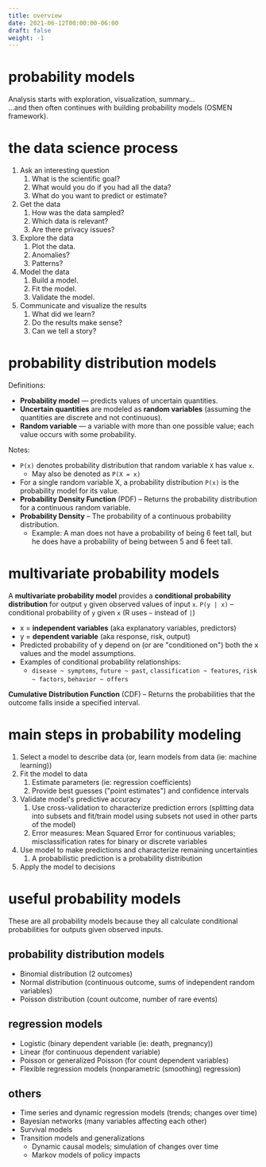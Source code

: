 ```yaml
---
title: overview
date: 2021-06-12T00:00:00-06:00
draft: false
weight: -1
---
```


# probability models
Analysis starts with exploration, visualization, summary…  
…and then often continues with building probability models (OSMEN framework).

# the data science process
1. Ask an interesting question
   1. What is the scientific goal?
   2. What would you do if you had all the data?
   3. What do you want to predict or estimate?
2. Get the data
   1. How was the data sampled?
   2. Which data is relevant?
   3. Are there privacy issues?
1. Explore the data
   1. Plot the data.
   2. Anomalies?
   3. Patterns?
1. Model the data
   1. Build a model.
   2. Fit the model.
   3. Validate the model.
1. Communicate and visualize the results
   1. What did we learn?
   2. Do the results make sense?
   3. Can we tell a story?

# probability distribution models
Definitions:
- **Probability model** — predicts values of uncertain quantities.
- **Uncertain quantities** are modeled as **random variables** (assuming the quantities are discrete and not continuous).
- **Random variable** — a variable with more than one possible value; each value occurs with some probability.

Notes:
- `P(x)` denotes probability distribution that random variable `X` has value `x`.
  - May also be denoted as `P(X = x)`
- For a single random variable X, a probability distribution `P(x)` is the probability model for its value. 
- **Probability Density Function** (PDF) – Returns the probability distribution for a continuous random variable.
- **Probability Density** – The probability of a continuous probability distribution.
  - Example: A man does not have a probability of being 6 feet tall, but he does have a probability of being between 5 and 6 feet tall.

# multivariate probability models
A **multivariate probability model** provides a **conditional probability distribution** for output `y` given observed values of input `x`.
`P(y | x)` – conditional probability of `y` given `x` (R uses `~` instead of `|`)
- x = **independent variables** (aka explanatory variables, predictors)
- y = **dependent variable** (aka response, risk, output)
- Predicted probability of y depend on (or are "conditioned on") both the x values and the model assumptions.
- Examples of conditional probability relationships: 
    - `disease ~ symptoms`, `future ~ past`, `classification ~ features`, `risk ~ factors`, `behavior ~ offers`

**Cumulative Distribution Function** (CDF) – Returns the probabilities that the outcome falls inside a specified interval.

# main steps in probability modeling
1. Select a model to describe data (or, learn models from data (ie: machine learning))
2. Fit the model to data
   1. Estimate parameters (ie: regression coefficients)
   1. Provide best guesses ("point estimates") and confidence intervals
3. Validate model's predictive accuracy
   1. Use cross-validation to characterize prediction errors (splitting data into subsets and fit/train model using subsets not used in other parts of the model)
   2. Error measures: Mean Squared Error for continuous variables; misclassification rates for binary or discrete variables
4. Use model to make predictions and characterize remaining uncertainties 
   1. A probabilistic prediction is a probability distribution
5. Apply the model to decisions

# useful probability models
These are all probability models because they all calculate conditional probabilities for outputs given observed inputs.

## probability distribution models
- Binomial distribution (2 outcomes)
- Normal distribution (continuous outcome, sums of independent random variables)
- Poisson distribution (count outcome, number of rare events)

## regression models
- Logistic (binary dependent variable (ie: death, pregnancy))
- Linear (for continuous dependent variable)
- Poisson or generalized Poisson (for count dependent variables)
- Flexible regression models (nonparametric (smoothing) regression)

## others
- Time series and dynamic regression models (trends; changes over time)
- Bayesian networks (many variables affecting each other)
- Survival models
- Transition models and generalizations
    - Dynamic causal models; simulation of changes over time
    - Markov models of policy impacts
